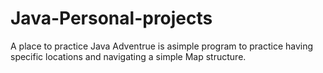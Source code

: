 # Java-Personal-projects
A place to practice Java
Adventrue is asimple program to practice having specific locations and navigating a simple Map structure.

